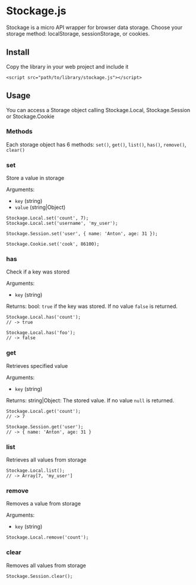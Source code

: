# Stockage.js

Stockage is a micro API wrapper for browser data storage. 
Choose your storage method: localStorage, sessionStorage, or cookies.

## Install

Copy the library in your web project and include it  

```
<script src="path/to/library/stockage.js"></script>
```

## Usage

You can access a Storage object calling Stockage.Local, Stockage.Session or Stockage.Cookie 

### Methods

Each storage object has 6 methods: `set()`, `get()`, `list()`, `has()`, `remove()`, `clear()`

### set

Store a value in storage

Arguments:
 - `key` (string)
 - `value` (string|Object)

```
Stockage.Local.set('count', 7);
Stockage.Local.set('username', 'my_user');

Stockage.Session.set('user', { name: 'Anton', age: 31 });

Stockage.Cookie.set('cook', 86100);
```

### has

Check if a key was stored

Arguments:
 - `key` (string)

Returns:
bool: `true` if the key was stored. If no value `false` is returned.

```
Stockage.Local.has('count'); 
// -> true

Stockage.Local.has('foo'); 
// -> false

```

### get

Retrieves specified value

Arguments:
 - `key` (string)

Returns:
string|Object: The stored value. If no value `null` is returned.

```
Stockage.Local.get('count'); 
// -> 7 

Stockage.Session.get('user'); 
// -> { name: 'Anton', age: 31 }
```

### list

Retrieves all values from storage

```
Stockage.Local.list();
// -> Array[7, 'my_user']
```

### remove

Removes a value from storage

Arguments:
 - `key` (string)

```
Stockage.Local.remove('count');
```

### clear

Removes all values from storage

```
Stockage.Session.clear();
```

